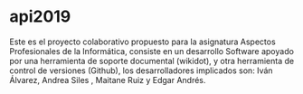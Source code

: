 # api2019

Este es el proyecto colaborativo propuesto para la asignatura Aspectos Profesionales de la Informática, consiste en un desarrollo Software apoyado por una herramienta de soporte documental (wikidot), y otra herramienta de control de versiones (Github), los desarrolladores implicados son: Iván Álvarez, Andrea Siles , Maitane Ruiz y Edgar Andrés.


